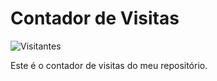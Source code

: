 # Contador de Visitas

![Visitantes](https://visitor-badge.glitch.me/badge?page_id=Giovani-Simple-Dev.contador-visitas)

Este é o contador de visitas do meu repositório.
